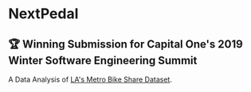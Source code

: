 # NextPedal

## 🏆 Winning Submission for Capital One's 2019 Winter Software Engineering Summit

A Data Analysis of [LA's Metro Bike Share Dataset](https://bikeshare.metro.net/about/data/).
